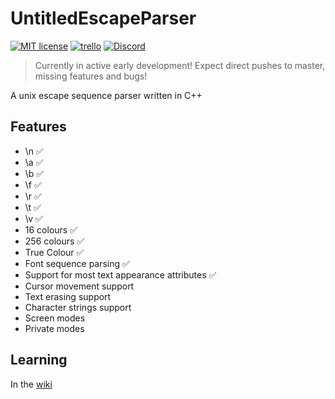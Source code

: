 # UntitledEscapeParser
[![MIT license](https://img.shields.io/badge/License-MIT-blue.svg)](https://lbesson.mit-license.org/)
[![trello](https://img.shields.io/badge/Trello-UDE-blue])](https://trello.com/b/HmfuRY2K/untitleddesktop)
[![Discord](https://img.shields.io/discord/717037253292982315.svg?label=&logo=discord&logoColor=ffffff&color=7389D8&labelColor=6A7EC2)](https://discord.gg/4wgH8ZE)

> Currently in active early development! Expect direct pushes to master, missing features and bugs!

A unix escape sequence parser written in C++
## Features
- \n ✅
- \a ✅
- \b ✅
- \f ✅
- \r ✅
- \t ✅
- \v ✅
- 16 colours ✅
- 256 colours ✅
- True Colour ✅
- Font sequence parsing ✅
- Support for most text appearance attributes ✅
- Cursor movement support 
- Text erasing support
- Character strings support
- Screen modes
- Private modes

## Learning
In the [wiki](https://github.com/MadLadSquad/UntitledEscapeParser/wiki)
